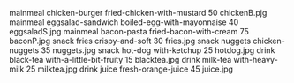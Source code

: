mainmeal chicken-burger fried-chicken-with-mustard 50 chickenB.pjg
mainmeal eggsalad-sandwich boiled-egg-with-mayonnaise 40 eggsaladS.jpg
mainmeal bacon-pasta fried-bacon-with-cream 75 baconP.jpg
snack fries crispy-and-soft 30 fries.jpg
snack nuggets chicken-nuggets 35 nuggets.jpg
snack hot-dog with-ketchup 25 hotdog.jpg
drink black-tea with-a-little-bit-fruity 15 blacktea.jpg
drink milk-tea with-heavy-milk 25 milktea.jpg
drink juice fresh-orange-juice 45 juice.jpg